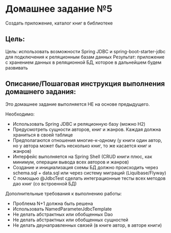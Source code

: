 # Домашнее задание №5
Создать приложение, каталог книг в библиотеке

## Цель:
Цель: использовать возможности Spring JDBC и spring-boot-starter-jdbc для подключения к реляционным базам данных
Результат: приложение с хранением данных в реляционной БД, которое в дальнейшем будем развивать

## Описание/Пошаговая инструкция выполнения домашнего задания:
Это домашнее задание выполняется НЕ на основе предыдущего.

Необходимо:
* Использовать Spring JDBC и реляционную базу (можно H2)
* Предусмотреть сущности авторов, книг и жанров. Каждая должна храниться в своей таблице
* Предполагаются отношения многие-к-одному (у книги один автор, но у автора может быть несколько книг, то же касается книг и жанров)
* Интерфейс выполняется на Spring Shell (CRUD книги плюс, как минимум, операции вывода всех авторов и жанров)
* Создание и инициализация схемы БД должно происходить через schema.sql + data.sql или через систему миграций (Liquibase/Flyway)
* С помощью @JdbcTest сделать интеграционные тесты всех методов дао книг (со встроенной БД)

Дополнительные требования к выполнению работы:
* Проблема N+1 должна быть решена
* Использовать NamedParameterJdbcTemplate
* Не делать абстрактных или обобщенных Dao
* Не делать абстрактных или обобщенных сущностей
* Не делать двунаправленных связей (в книге автор, в авторе книги)


